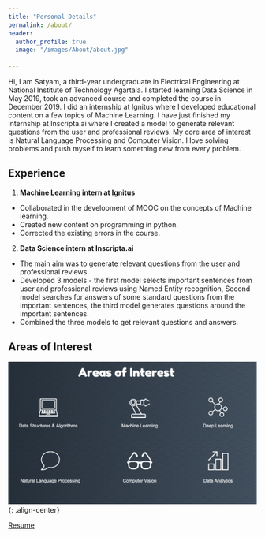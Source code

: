 ```yaml
---
title: "Personal Details"
permalink: /about/
header:
  author_profile: true
  image: "/images/About/about.jpg"

---
```


Hi, I am Satyam, a third-year undergraduate in Electrical Engineering at National
Institute of Technology Agartala. I started learning Data Science in May 2019,
took an advanced course and completed the course in December 2019. I did an
internship at Ignitus where I developed educational content on a few topics of
Machine Learning. I have just finished my internship at Inscripta.ai where I
created a model to generate relevant questions from the user and professional
reviews. My core area of interest is Natural Language Processing and Computer
Vision. I love solving problems and push myself to learn something new from
every problem.

## Experience
1. **Machine Learning intern at Ignitus**
* Collaborated in the development of MOOC on the concepts of Machine learning.
* Created new content on programming in python.
* Corrected the existing errors in the course.


2. **Data Science intern at Inscripta.ai**
* The main aim was to generate relevant questions from the user and professional reviews.
* Developed 3 models - the first model selects important sentences from user and
professional reviews using Named Entity recognition, Second model searches for
answers of some standard questions from the important sentences, the third model
generates questions around the important sentences.
* Combined the three models to get relevant questions and answers.

## Areas of Interest

![image-center](/images/About/interests.jpg){: .align-center}


[Resume](https://www.slideshare.net/satyamsingh245/resume-229474844)
